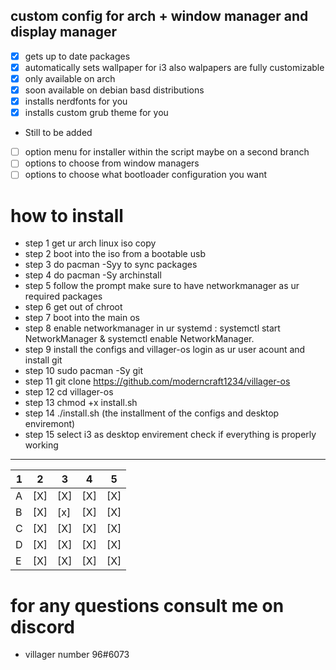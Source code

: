 ## custom config for arch + window manager and display manager

- [X] gets up to date packages
- [X] automatically sets wallpaper for i3 also walpapers are fully customizable
- [X] only available on arch
- [x] soon available on debian basd distributions
- [X] installs nerdfonts for you
- [X] installs custom grub theme for you
- Still to be added
 - [ ] option menu for installer within the script maybe on a second branch
 - [ ] options to choose from window managers
 - [ ] options to choose what bootloader configuration you want

# how to install

- step 1 get ur arch linux iso copy
- step 2 boot into the iso from a bootable usb
- step 3 do pacman -Syy to sync packages
- step 4 do pacman -Sy archinstall
- step 5 follow the prompt make sure to have networkmanager as ur required packages
- step 6 get out of chroot
- step 7 boot into the main os
- step 8 enable networkmanager in ur systemd : systemctl start NetworkManager & systemctl enable NetworkManager.
- step 9 install the configs and villager-os login as ur user acount and install git
- step 10 sudo pacman -Sy git
- step 11 git clone https://github.com/moderncraft1234/villager-os
- step 12 cd villager-os
- step 13 chmod +x install.sh
- step 14 ./install.sh (the installment of the configs and desktop enviremont)
- step 15 select i3 as desktop envirement check if everything is properly working
________________________________________________________________________________

| 1 | 2   | 3   | 4   | 5   |
|---|-----|-----|-----|-----|
| A | [X] | [X] | [X] | [X] |
| B | [X] | [x] | [X] | [X] |
| C | [X] | [X] | [X] | [X] |
| D | [X] | [X] | [X] | [X] |
| E | [X] | [X] | [X] | [X] |


# for any questions consult me on discord

- villager number 96#6073
